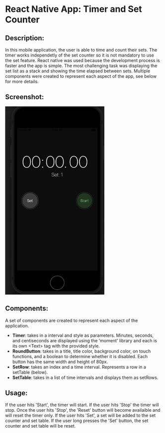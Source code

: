 # React Native App: Timer and Set Counter

## Description: 
In this mobile application, the user is able to time and count their sets. The timer works independetly of the set counter so it is not mandatory to use the set feature. React native was used because the development process is faster and the app is simple. The most challenging task was displaying the set list as a stack and showing the time elapsed between sets. Multiple components were created to represent each aspect of the app, see below for more details. 

## Screenshot: 
<img src="emulator_ios.png" width="320" height="607">

## Components:
A set of components are created to represent each aspect of the application.

* **Timer**: takes in a interval and style as parameters. Minutes, seconds, and centiseconds are displayed using the 'moment' library and each is its own \<Text> tag with the provided style. 
* **RoundButton**: takes in a title, title color, background color, on touch functions, and a boolean to determine whether it is disabled. Each button has the same width and height of 80px. 
* **SetRow**: takes an index and a time interval. Represents a row in a setTable (below). 
* **SetTable**: takes in a list of time intervals and displays them as setRows. 

## Usage: 
If the user hits 'Start', the timer will start. If the user hits 'Stop' the timer will stop. Once the user hits 'Stop', the 'Reset' button will become availaible and will reset the timer only. If the user hits 'Set', a set will be added to the set counter and set table. If the user long presses the 'Set' button, the set counter and set table will be reset. 
